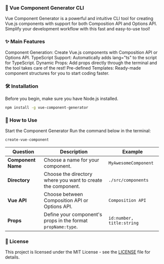 ### 🎨 Vue Component Generator CLI

Vue Component Generator is a powerful and intuitive CLI tool for creating Vue.js components with support for both Composition API and Options API. Simplify your development workflow with this fast and easy-to-use tool!
### ✨ Main Features

Component Generation: Create Vue.js components with Composition API or Options API.
TypeScript Support: Automatically adds lang="ts" to the script for TypeScript.
Dynamic Props: Add props directly through the terminal and the tool takes care of the rest!
Pre-defined Templates: Ready-made component structures for you to start coding faster.  

### 🛠️ Installation

Before you begin, make sure you have Node.js installed.
```bash
npm install -g vue-component-generator
```
### 🚀 How to Use

Start the Component Generator
Run the command below in the terminal:

```bash
create-vue-component
```

| **Question**            | **Description**                                            | **Example**              |
|-------------------------|----------------------------------------------------------|--------------------------|
| **Component Name**  | Choose a name for your component.                  | `MyAwesomeComponent`     |
| **Directory**           | Choose the directory where you want to create the component.      | `./src/components`       |
| **Vue API**          | Choose between Composition API or Options API.            | `Composition API`        |
| **Props**               | Define your component's props in the format `propName:type`. | `id:number, title:string`|


### 📄 License

This project is licensed under the MIT License - see the [LICENSE](LICENSE) file for details.
